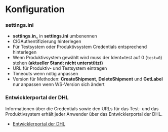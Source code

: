 Konfiguration
=============

### settings.ini 
    
* **settings.in_** in **settings.ini** umbenennen
* CIGAuthentifizierung hinterlegen
* Für Testsystem oder Produktivsystem Credentials entsprechend hinterlegen
* Wenn Produktivsystem gewählt wird muss der Ident=test auf 0 (`test=0`) stehen **(aktueller Stand: nicht unterstützt)** 
* URL für Produktiv- und Testsystem eintragen
* Timeouts wenn nötig anpassen
* Version für Methoden: **CreateShipment**, **DeleteShipment** und **GetLabel** nur anpassen wenn WS-Version sich ändert

### Entwicklerportal der DHL
Informationen über die Credentials sowie den URLs für das Test- und das Produktivsystem erhält jeder Anwender über das Entwicklerportal der DHL.

* [Entwicklerportal der DHL](https://entwickler.dhl.de/ "Entwicklerportal der DHL")
